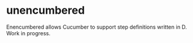 unencumbered
============

Enencumbered allows Cucumber to support step definitions written in D.
Work in progress.
